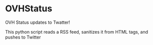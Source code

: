OVHStatus
=========

OVH Status updates to Twatter!

This python script reads a RSS feed, sanitizes it from HTML tags, and pushes to Twitter
